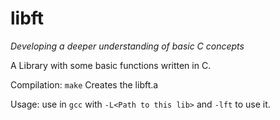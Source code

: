 # libft

*Developing a deeper understanding of basic C concepts*

A Library with some basic functions written in C.

Compilation: `make`
Creates the libft.a

Usage: use in `gcc` with `-L<Path to this lib>` and `-lft` to use it.
